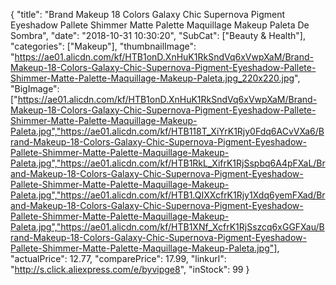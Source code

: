 {
	"title": "Brand Makeup 18 Colors Galaxy Chic Supernova Pigment Eyeshadow Pallete Shimmer Matte Palette Maquillage Makeup Paleta De Sombra",
	"date": "2018-10-31 10:30:20",
	"SubCat": ["Beauty & Health"],
	"categories": ["Makeup"],
	"thumbnailImage": "https://ae01.alicdn.com/kf/HTB1onD.XnHuK1RkSndVq6xVwpXaM/Brand-Makeup-18-Colors-Galaxy-Chic-Supernova-Pigment-Eyeshadow-Pallete-Shimmer-Matte-Palette-Maquillage-Makeup-Paleta.jpg_220x220.jpg",
	"BigImage": ["https://ae01.alicdn.com/kf/HTB1onD.XnHuK1RkSndVq6xVwpXaM/Brand-Makeup-18-Colors-Galaxy-Chic-Supernova-Pigment-Eyeshadow-Pallete-Shimmer-Matte-Palette-Maquillage-Makeup-Paleta.jpg","https://ae01.alicdn.com/kf/HTB118T_XiYrK1Rjy0Fdq6ACvVXa6/Brand-Makeup-18-Colors-Galaxy-Chic-Supernova-Pigment-Eyeshadow-Pallete-Shimmer-Matte-Palette-Maquillage-Makeup-Paleta.jpg","https://ae01.alicdn.com/kf/HTB1RkL_XifrK1RjSspbq6A4pFXaL/Brand-Makeup-18-Colors-Galaxy-Chic-Supernova-Pigment-Eyeshadow-Pallete-Shimmer-Matte-Palette-Maquillage-Makeup-Paleta.jpg","https://ae01.alicdn.com/kf/HTB1.QIXXcfrK1Rjy1Xdq6yemFXad/Brand-Makeup-18-Colors-Galaxy-Chic-Supernova-Pigment-Eyeshadow-Pallete-Shimmer-Matte-Palette-Maquillage-Makeup-Paleta.jpg","https://ae01.alicdn.com/kf/HTB1XNf_XcfrK1RjSszcq6xGGFXau/Brand-Makeup-18-Colors-Galaxy-Chic-Supernova-Pigment-Eyeshadow-Pallete-Shimmer-Matte-Palette-Maquillage-Makeup-Paleta.jpg"],
	"actualPrice": 12.77,
	"comparePrice": 17.99,
	"linkurl": "http://s.click.aliexpress.com/e/byvipge8",
	"inStock": 99
}
